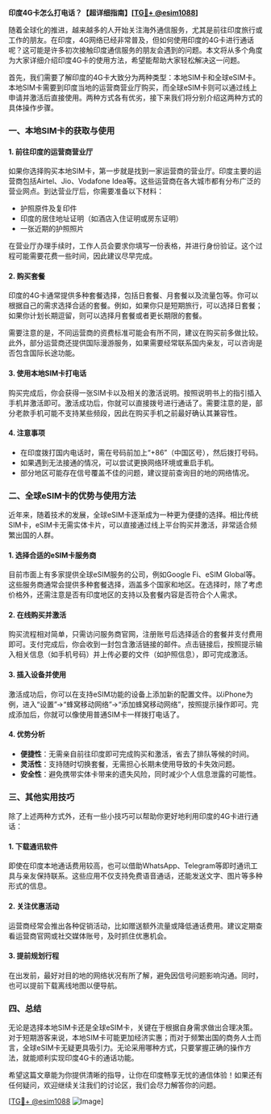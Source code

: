 **印度4G卡怎么打电话？【超详细指南】[[TG💪+ @esim1088](https://t.me/s/esim1088)]**

随着全球化的推进，越来越多的人开始关注海外通信服务，尤其是前往印度旅行或工作的朋友。在印度，4G网络已经非常普及，但如何使用印度的4G卡进行通话呢？这可能是许多初次接触印度通信服务的朋友会遇到的问题。本文将从多个角度为大家详细介绍印度4G卡的使用方法，希望能帮助大家轻松解决这一问题。

首先，我们需要了解印度的4G卡大致分为两种类型：本地SIM卡和全球eSIM卡。本地SIM卡需要到印度当地的运营商营业厅购买，而全球eSIM卡则可以通过线上申请并激活后直接使用。两种方式各有优劣，接下来我们将分别介绍这两种方式的具体操作步骤。

### 一、本地SIM卡的获取与使用

#### 1. 前往印度的运营商营业厅
如果你选择购买本地SIM卡，第一步就是找到一家运营商的营业厅。印度主要的运营商包括Airtel、Jio、Vodafone Idea等。这些运营商在各大城市都有分布广泛的营业网点。到达营业厅后，你需要准备以下材料：
- 护照原件及复印件
- 印度的居住地址证明（如酒店入住证明或房东证明）
- 一张近期的护照照片

在营业厅办理手续时，工作人员会要求你填写一份表格，并进行身份验证。这个过程可能需要花费一些时间，因此建议尽早完成。

#### 2. 购买套餐
印度的4G卡通常提供多种套餐选择，包括日套餐、月套餐以及流量包等。你可以根据自己的需求选择合适的套餐。例如，如果你只是短期旅行，可以选择日套餐；如果你计划长期逗留，则可以选择月套餐或者更长期限的套餐。

需要注意的是，不同运营商的资费标准可能会有所不同，建议在购买前多做比较。此外，部分运营商还提供国际漫游服务，如果需要经常联系国内亲友，可以咨询是否包含国际长途功能。

#### 3. 使用本地SIM卡打电话
购买完成后，你会获得一张SIM卡以及相关的激活说明。按照说明书上的指引插入手机并激活即可。激活成功后，你就可以直接拨号进行通话了。需要注意的是，部分老款手机可能不支持某些频段，因此在购买手机之前最好确认其兼容性。

#### 4. 注意事项
- 在印度拨打国内电话时，需在号码前加上“+86”（中国区号），然后拨打号码。
- 如果遇到无法接通的情况，可以尝试更换网络环境或重启手机。
- 部分地区可能存在信号覆盖不佳的问题，建议提前查询目的地的网络情况。

### 二、全球eSIM卡的优势与使用方法

近年来，随着技术的发展，全球eSIM卡逐渐成为一种更为便捷的选择。相比传统SIM卡，eSIM卡无需实体卡片，可以直接通过线上平台购买并激活，非常适合频繁出国的人群。

#### 1. 选择合适的eSIM卡服务商
目前市面上有多家提供全球eSIM服务的公司，例如Google Fi、eSIM Global等。这些服务商通常会提供多种套餐选择，涵盖多个国家和地区。在选择时，除了考虑价格外，还需注意是否有印度地区的支持以及套餐内容是否符合个人需求。

#### 2. 在线购买并激活
购买流程相对简单，只需访问服务商官网，注册账号后选择适合的套餐并支付费用即可。支付完成后，你会收到一封包含激活链接的邮件。点击链接后，按照提示输入相关信息（如手机号码）并上传必要的文件（如护照信息），即可完成激活。

#### 3. 插入设备并使用
激活成功后，你可以在支持eSIM功能的设备上添加新的配置文件。以iPhone为例，进入“设置”->“蜂窝移动网络”->“添加蜂窝移动网络”，按照提示操作即可。完成添加后，你就可以像使用普通SIM卡一样拨打电话了。

#### 4. 优势分析
- **便捷性**：无需亲自前往印度即可完成购买和激活，省去了排队等候的时间。
- **灵活性**：支持随时切换套餐，无需担心长期未使用导致的卡失效问题。
- **安全性**：避免携带实体卡带来的遗失风险，同时减少个人信息泄露的可能性。

### 三、其他实用技巧

除了上述两种方式外，还有一些小技巧可以帮助你更好地利用印度的4G卡进行通话：

#### 1. 下载通讯软件
即使在印度本地通话费用较高，也可以借助WhatsApp、Telegram等即时通讯工具与亲友保持联系。这些应用不仅支持免费语音通话，还能发送文字、图片等多种形式的信息。

#### 2. 关注优惠活动
运营商经常会推出各种促销活动，比如赠送额外流量或降低通话费用。建议定期查看运营商官网或社交媒体账号，及时抓住优惠机会。

#### 3. 提前规划行程
在出发前，最好对目的地的网络状况有所了解，避免因信号问题影响沟通。同时，也可以提前下载离线地图以便导航。

### 四、总结

无论是选择本地SIM卡还是全球eSIM卡，关键在于根据自身需求做出合理决策。对于短期游客来说，本地SIM卡可能更加经济实惠；而对于频繁出国的商务人士而言，全球eSIM卡无疑更具吸引力。无论采用哪种方式，只要掌握正确的操作方法，就能顺利实现印度4G卡的通话功能。

希望这篇文章能为你提供清晰的指导，让你在印度畅享无忧的通信体验！如果还有任何疑问，欢迎继续关注我们的讨论区，我们会尽力解答你的问题。

[[TG💪+ @esim1088](https://t.me/s/esim1088) ![Image](https://i.postimg.cc/4NQfJmqS/Snipaste-2025-05-13-00-14-12.png)]